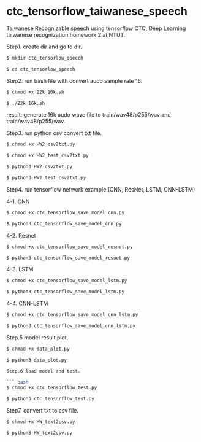 # ctc_tensorflow_taiwanese_speech
Taiwanese Recognizable speech using tensorflow CTC, Deep Learning taiwanese recognization homework 2 at NTUT.

Step1. create dir and go to dir.

``` bash
$ mkdir ctc_tensorlow_speech
```

``` bash
$ cd ctc_tensorlow_speech
```

Step2. run bash file with convert audo sample rate 16.

``` bash
$ chmod +x 22k_16k.sh
```

``` bash
$ ./22k_16k.sh
```

result: generate 16k audo wave file to train/wav48/p255/wav and train/wav48/p255/wav.

Step3. run python csv convert txt file.
``` bash
$ chmod +x HW2_csv2txt.py
```

``` bash
$ chmod +x HW2_test_csv2txt.py
```

``` bash
$ python3 HW2_csv2txt.py
```

``` bash
$ python3 HW2_test_csv2txt.py
```

Step4. run tensorflow network example.(CNN, ResNet, LSTM, CNN-LSTM) 

4-1. CNN
``` bash
$ chmod +x ctc_tensorflow_save_model_cnn.py
```

``` bash
$ python3 ctc_tensorflow_save_model_cnn.py
```

4-2. Resnet
``` bash
$ chmod +x ctc_tensorflow_save_model_resnet.py
```

``` bash
$ python3 ctc_tensorflow_save_model_resnet.py
```

4-3. LSTM
``` bash
$ chmod +x ctc_tensorflow_save_model_lstm.py
```

``` bash
$ python3 ctc_tensorflow_save_model_lstm.py
```

4-4. CNN-LSTM
``` bash
$ chmod +x ctc_tensorflow_save_model_cnn_lstm.py
```

``` bash
$ python3 ctc_tensorflow_save_model_cnn_lstm.py
```

Step.5 model result plot.
``` bash
$ chmod +x data_plot.py
```

``` bash
$ python3 data_plot.py

Step.6 load model and test.

``` bash
$ chmod +x ctc_tensorflow_test.py
```

``` bash
$ python3 ctc_tensorflow_test.py
```

Step7. convert txt to csv file.
``` bash
$ chmod +x HW_text2csv.py
```

``` bash
$ python3 HW_text2csv.py
```
